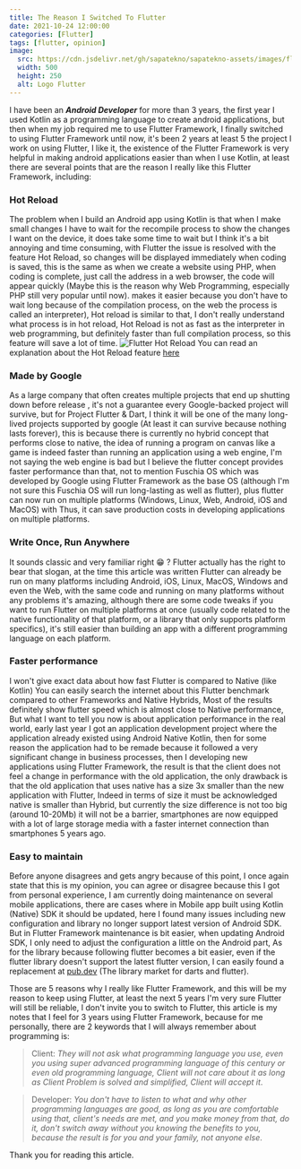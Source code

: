 ```yaml
---
title: The Reason I Switched To Flutter
date: 2021-10-24 12:00:00
categories: [Flutter]
tags: [flutter, opinion]
image:
  src: https://cdn.jsdelivr.net/gh/sapatekno/sapatekno-assets/images/flutter-logo.png
  width: 500
  height: 250
  alt: Logo Flutter
---
```


I have been an ***Android Developer*** for more than 3 years, the first year I used Kotlin as a programming language to create android applications, but then when my job required me to use Flutter Framework, I finally switched to using Flutter Framework until now, it's been 2 years at least 5 the project I work on using Flutter, I like it, the existence of the Flutter Framework is very helpful in making android applications easier than when I use Kotlin, at least there are several points that are the reason I really like this Flutter Framework, including:
 
### **Hot Reload**

The problem when I build an Android app using Kotlin is that when I make small changes I have to wait for the recompile process to show the changes I want on the device, it does take some time to wait but I think it's a bit annoying and time consuming, with Flutter the issue is resolved with the feature Hot Reload, so changes will be displayed immediately when coding is saved, this is the same as when we create a website using PHP, when coding is complete, just call the address in a web browser, the code will appear quickly (Maybe this is the reason why Web Programming, especially PHP still very popular until now). makes it easier because you don't have to wait long because of the compilation process, on the web the process is called an interpreter), Hot reload is similar to that, I don't really understand what process is in hot reload, Hot Reload is not as fast as the interpreter in web programming, but definitely faster than full compilation process, so this feature will save a lot of time.
![Flutter Hot Reload](https://flutter.dev/assets/images/docs/development/tools/android-studio-run-controls.png)
You can read an explanation about the Hot Reload feature [here](https://flutter.dev/docs/development/tools/hot-reload "Flutter Hot Reload")
 
### **Made by Google**

As a large company that often creates multiple projects that end up shutting down before release , it's not a guarantee every Google-backed project will survive, but for Project Flutter & Dart, I think it will be one of the many long-lived projects supported by google (At least it can survive because nothing lasts forever), this is because there is currently no hybrid concept that performs close to native, the idea of running a program on canvas like a game is indeed faster than running an application using a web engine, I'm not saying the web engine is bad but I believe the flutter concept provides faster performance than that, not to mention Fuschia OS which was developed by Google using Flutter Framework as the base OS (although I'm not sure this Fuschia OS will run long-lasting as well as flutter), plus flutter can now run on multiple platforms (Windows, Linux, Web, Android, iOS and MacOS) with Thus, it can save production costs in developing applications on multiple platforms.

### **Write Once, Run Anywhere**

It sounds classic and very familiar right 😁 ? Flutter actually has the right to bear that slogan, at the time this article was written Flutter can already be run on many platforms including Android, iOS, Linux, MacOS, Windows and even the Web, with the same code and running on many platforms without any problems it's amazing, although there are some code tweaks if you want to run Flutter on multiple platforms at once (usually code related to the native functionality of that platform, or a library that only supports platform specifics), it's still easier than building an app with a different programming language on each platform.

### **Faster performance**

I won't give exact data about how fast Flutter is compared to Native (like Kotlin) You can easily search the internet about this Flutter benchmark compared to other Frameworks and Native Hybrids, Most of the results definitely show flutter speed which is almost close to Native performance, But what I want to tell you now is about application performance in the real world, early last year I got an application development project where the application already existed using Android Native Kotlin, then for some reason the application had to be remade because it followed a very significant change in business processes, then I developing new applications using Flutter Framework, the result is that the client does not feel a change in performance with the old application, the only drawback is that the old application that uses native has a size 3x smaller than the new application with Flutter, Indeed in terms of size it must be acknowledged native is smaller than Hybrid, but currently the size difference is not too big (around 10-20Mb) it will not be a barrier, smartphones are now equipped with a lot of large storage media with a faster internet connection than smartphones 5 years ago.
 
### **Easy to maintain**

Before anyone disagrees and gets angry because of this point, I once again state that this is my opinion, you can agree or disagree because this I got from personal experience, I am currently doing maintenance on several mobile applications, there are cases where in Mobile app built using Kotlin (Native) SDK it should be updated, here I found many issues including new configuration and library no longer support latest version of Android SDK. But in Flutter Framework maintenance is bit easier, when updating Android SDK, I only need to adjust the configuration a little on the Android part, As for the library because following flutter becomes a bit easier, even if the flutter library doesn't support the latest flutter version, I can easily found a replacement at [pub.dev](https://pub.dev "pub.dev") (The library market for darts and flutter).

Those are 5 reasons why I really like Flutter Framework, and this will be my reason to keep using Flutter, at least the next 5 years I'm very sure Flutter will still be reliable, I don't invite you to switch to Flutter, this article is my notes that I feel for 3 years using Flutter Framework, because for me personally, there are 2 keywords that I will always remember about programming is:
 
>Client: *They will not ask what programming language you use, even you using super advanced programming language of this century or even old programming language, Client will not care about it as long as Client Problem is solved and simplified, Client will accept it*.
 
>Developer: *You don't have to listen to what and why other programming languages are good, as long as you are comfortable using that, client's needs are met, and you make money from that, do it, don't switch away without you knowing the benefits to you, because the result is for you and your family, not anyone else*.
 
Thank you for reading this article.